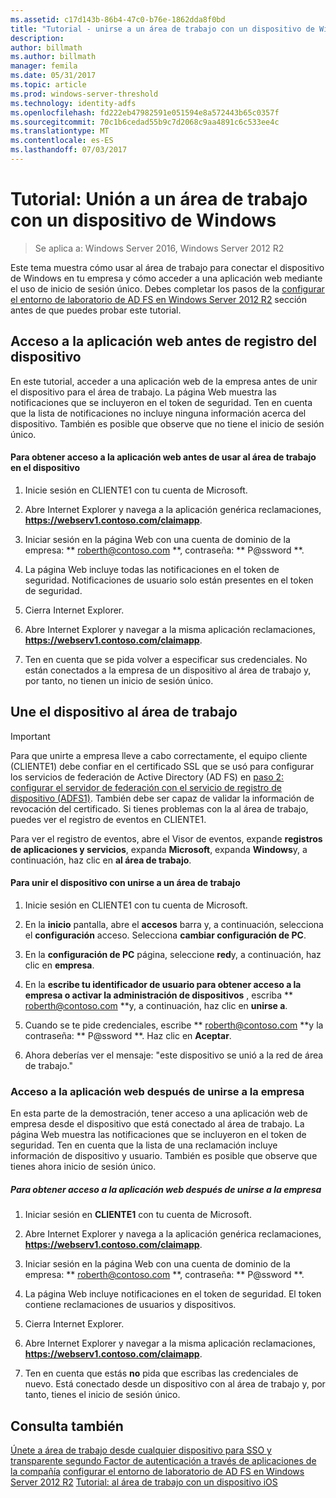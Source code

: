 ```yaml
---
ms.assetid: c17d143b-86b4-47c0-b76e-1862dda8f0bd
title: "Tutorial - unirse a un área de trabajo con un dispositivo de Windows"
description: 
author: billmath
ms.author: billmath
manager: femila
ms.date: 05/31/2017
ms.topic: article
ms.prod: windows-server-threshold
ms.technology: identity-adfs
ms.openlocfilehash: fd222eb47982591e051594e8a572443b65c0357f
ms.sourcegitcommit: 70c1b6cedad55b9c7d2068c9aa4891c6c533ee4c
ms.translationtype: MT
ms.contentlocale: es-ES
ms.lasthandoff: 07/03/2017
---
```

# <a name="walkthrough-workplace-join-with-a-windows-device"></a>Tutorial: Unión a un área de trabajo con un dispositivo de Windows

>Se aplica a: Windows Server 2016, Windows Server 2012 R2

Este tema muestra cómo usar al área de trabajo para conectar el dispositivo de Windows en tu empresa y cómo acceder a una aplicación web mediante el uso de inicio de sesión único. Debes completar los pasos de la [configurar el entorno de laboratorio de AD FS en Windows Server 2012 R2](../deployment/Set-up-the-lab-environment-for-AD-FS-in-Windows-Server-2012-R2.md) sección antes de que puedes probar este tutorial.

## <a name="access-the-web-application-before-device-registration"></a>Acceso a la aplicación web antes de registro del dispositivo
En este tutorial, acceder a una aplicación web de la empresa antes de unir el dispositivo para el área de trabajo. La página Web muestra las notificaciones que se incluyeron en el token de seguridad. Ten en cuenta que la lista de notificaciones no incluye ninguna información acerca del dispositivo. También es posible que observe que no tiene el inicio de sesión único.

#### <a name="to-access-the-web-application-before-you-use-workplace-join-on-your-device"></a>Para obtener acceso a la aplicación web antes de usar al área de trabajo en el dispositivo

1.  Inicie sesión en CLIENTE1 con tu cuenta de Microsoft.

2.  Abre Internet Explorer y navega a la aplicación genérica reclamaciones, **https://webserv1.contoso.com/claimapp**.

3.  Iniciar sesión en la página Web con una cuenta de dominio de la empresa: ** roberth@contoso.com **, contraseña: ** P@ssword **.

4.  La página Web incluye todas las notificaciones en el token de seguridad. Notificaciones de usuario solo están presentes en el token de seguridad.

5.  Cierra Internet Explorer.

6.  Abre Internet Explorer y navegar a la misma aplicación reclamaciones, **https://webserv1.contoso.com/claimapp**.

7.  Ten en cuenta que se pida volver a especificar sus credenciales. No están conectados a la empresa de un dispositivo al área de trabajo y, por tanto, no tienen un inicio de sesión único.

## <a name="join-your-device-with-workplace-join"></a>Une el dispositivo al área de trabajo

> [!IMPORTANT]
> Para que unirte a empresa lleve a cabo correctamente, el equipo cliente (CLIENTE1) debe confiar en el certificado SSL que se usó para configurar los servicios de federación de Active Directory (AD FS) en [paso 2: configurar el servidor de federación con el servicio de registro de dispositivo (ADFS1)](../deployment/Set-up-the-lab-environment-for-AD-FS-in-Windows-Server-2012-R2.md#BKMK_4). También debe ser capaz de validar la información de revocación del certificado. Si tienes problemas con la al área de trabajo, puedes ver el registro de eventos en CLIENTE1.
> 
> Para ver el registro de eventos, abre el Visor de eventos, expande **registros de aplicaciones y servicios**, expanda **Microsoft**, expanda **Windows**y, a continuación, haz clic en **al área de trabajo**.

#### <a name="to-join-your-device-with-workplace-join"></a>Para unir el dispositivo con unirse a un área de trabajo

1.  Inicie sesión en CLIENTE1 con tu cuenta de Microsoft.

2.  En la **inicio** pantalla, abre el **accesos** barra y, a continuación, selecciona el **configuración** acceso. Selecciona **cambiar configuración de PC**.

3.  En la **configuración de PC** página, seleccione **red**y, a continuación, haz clic en **empresa**.

4.  En la **escribe tu identificador de usuario para obtener acceso a la empresa o activar la administración de dispositivos** , escriba ** roberth@contoso.com **y, a continuación, haz clic en **unirse a**.

5.  Cuando se te pide credenciales, escribe ** roberth@contoso.com **y la contraseña: ** P@ssword **. Haz clic en **Aceptar**.

6.  Ahora deberías ver el mensaje: "este dispositivo se unió a la red de área de trabajo."

### <a name="access-the-web-application-after-joining-the-workplace"></a>Acceso a la aplicación web después de unirse a la empresa
En esta parte de la demostración, tener acceso a una aplicación web de empresa desde el dispositivo que está conectado al área de trabajo. La página Web muestra las notificaciones que se incluyeron en el token de seguridad. Ten en cuenta que la lista de una reclamación incluye información de dispositivo y usuario. También es posible que observe que tienes ahora inicio de sesión único.

##### <a name="to-access-the-web-application-after-joining-the-workplace"></a>Para obtener acceso a la aplicación web después de unirse a la empresa

1.  Iniciar sesión en **CLIENTE1** con tu cuenta de Microsoft.

2.  Abre Internet Explorer y navega a la aplicación genérica reclamaciones, **https://webserv1.contoso.com/claimapp**.

3.  Iniciar sesión en la página Web con una cuenta de dominio de la empresa: ** roberth@contoso.com **, contraseña: ** P@ssword **.

4.  La página Web incluye notificaciones en el token de seguridad. El token contiene reclamaciones de usuarios y dispositivos.

5.  Cierra Internet Explorer.

6.  Abre Internet Explorer y navegar a la misma aplicación reclamaciones, **https://webserv1.contoso.com/claimapp**.

7.  Ten en cuenta que estás **no** pida que escribas las credenciales de nuevo. Está conectado desde un dispositivo con al área de trabajo y, por tanto, tienes el inicio de sesión único.

## <a name="see-also"></a>Consulta también
[Únete a área de trabajo desde cualquier dispositivo para SSO y transparente segundo Factor de autenticación a través de aplicaciones de la compañía](Join-to-Workplace-from-Any-Device-for-SSO-and-Seamless-Second-Factor-Authentication-Across-Company-Applications.md)
[configurar el entorno de laboratorio de AD FS en Windows Server 2012 R2](../deployment/Set-up-the-lab-environment-for-AD-FS-in-Windows-Server-2012-R2.md)
[Tutorial: al área de trabajo con un dispositivo iOS](Walkthrough--Workplace-Join-with-an-iOS-Device.md)



